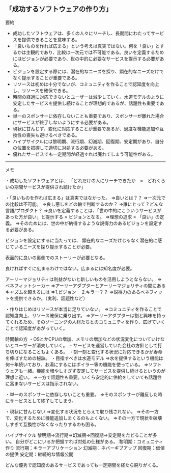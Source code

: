 ## 「成功するソフトウェアの作り方」

要約

- 成功したソフトウェアは、多くの人々にリーチし、長期間にわたってサービスを提供できることを意味する。
- 「良いものを作れば広まる」という考えは真実ではない。何を「良い」とするかは主観的であり、比較は一次元では不可能である。良いを定義するためにはビジョンが必要であり、世の中的に必要なサービスを提示する必要がある。
- ビジョンを設定する際には、潜在的なニーズを探り、顕在的なニーズだけでなく提示することが重要である。
- リソースは初めは十分でないが、コミュニティを作ることで認知度を向上し、リソースを確保できる。
- 時間の経過に対応できないとユーザーは減少していく。水道モデルのように安定したサービスを提供し続けることが理想的であるが、話題性も重要である。
- 単一のスポンサーに依存しないことも重要であり、スポンサーが離れた場合にサービスが終了しないようにする必要がある。
- 現状に甘んじず、変化に対応することが重要であるが、過度な機能追加や互換性の喪失も避けるべきである。
- ハイプサイクルには黎明期、流行期、幻滅期、回復期、安定期があり、自分の位置を把握して適切に対処する必要がある。
- 優れたサービスでも一定期間が経過すれば廃れてしまう可能性がある。


----------
メモ

・成功したソフトウェアとは、
「どれだけの人にリーチできたか　×　どれくらいの期間サービスが提供され続けたか」

・「良いものを作れば広まる」は真実ではなかった。
⇒良いとは？？
⇒一次元での比較は不可能。
⇒良し悪しをどの軸で判断するのか？
⇒誰にとって？どんな言語/プロダクト？
⇒良いを定義することは、「世の中的にこういうサービスがあった方が良い」と提示する = ビジョンとなる。
⇒理想の追求 = 「良い」の定義。
⇒そのためには、世の中が納得するような説得力のあるビジョンを設定する必要がある。

ビジョンを設定にするに当たっては、
顕在的なニーズだけじゃなく潜在的に感じているニーズを探り提示することが必要。

表面的に良いの裏側でのストーリーが必要となる。

良ければすぐに広まるわけではない。広まるには知名度が必要。

アーリーマジョリティは利益がないと新しいものを活用しようとならない。
⇒ベネフィットシーカー
⇒アーリーアダプターとアーリーマジョリティの間にあるキャズムを超えるには
⇒1.ビジョン
　2.キラー？？
⇒説得力のあるベネフィットを提供できるか。（実利、話題性など）

・作りはじめはリソースが本当に足りていない。
⇒コミュニティを作ることで認知度向上、リソース確保に乗り出す。
⇒アーリーアダプターは割と興味を持ってくれるため、そのゾーニングの人材たちとのコミュニティを作り、広げていくことで認知度があがっていく。


時間軸の方
・OSとかCPUの増加、メモリの増加などの状況変化についていけないとユーザーが消失していく。
・サービスを運営していた会社の方針として打ち切りになることもよくある。
・刻一刻と変化する状況に対応できるかが寿命を伸ばすための秘訣。
・目指すべきは水道モデル
⇒水を提供するという機能は何十年続いており、お湯にするにはボイラー等の機能を使っている。
⇒ソフトウェアも一緒。機能を増やしすぎず安定してサービスを提供し続けるというのが理想に近い。
⇒一方で話題性も重要。いくら安定的に供給をしていても話題性に富まないサービスは指示されない。

・単一のスポンサーに依存しないことも重要。
⇒そのスポンサーが離反した時にサービスとして終了してしまう。

・現状に甘んじない
⇒変化する状況をとらえて取り残されない。
⇒その一方で、変化するために機能追加しまくるのもよくない。
⇒その一方で現状を破壊しすぎて互換性がなくなったりするのも困る。

ハイプサイクル
黎明期⇒流行期⇒幻滅期⇒回復期⇒安定期をたどることが多い。
自分がどこにいるか把握すれば対処の仕様がある。
黎明期：コミュニティ作り
流行期：キラーアプリケーション
幻滅期：ネバーギブアップ
回復期：価値の提供
安定期：継続的な情報公開

どんな優秀で認知度のあるサービスであっても一定期間を経たら廃りがくる。
